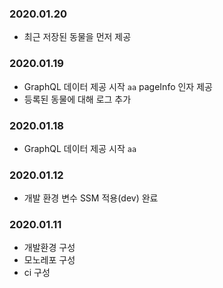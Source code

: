 ### 2020.01.20
- 최근 저장된 동물을 먼저 제공
### 2020.01.19
- GraphQL 데이터 제공 시작 `aa` pageInfo 인자 제공
- 등록된 동물에 대해 로그 추가
### 2020.01.18
- GraphQL 데이터 제공 시작 `aa`
### 2020.01.12
- 개발 환경 변수 SSM 적용(dev) 완료
### 2020.01.11
- 개발환경 구성
- 모노레포 구성
- ci 구성
